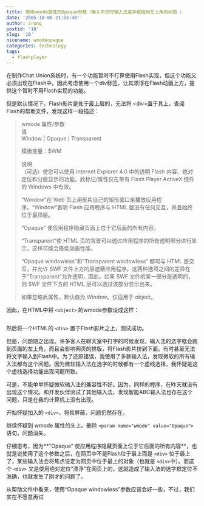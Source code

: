 ```yaml
---
title: 慎用wmode属性的Opaque参数（输入中文时输入法选字框跑到左上角的问题 ）
date: '2005-10-08 21:53:40'
author: zrong
postid: '18'
slug: '18'
nicename: wmodeopaque
categories: technology
tags:
  - flashplayer
---
```


在制作Chat
Union系统时，有一个功能暂时不打算使用Flash实现，但这个功能又必须出现在Flash中。因此考虑使用一个div标签，让其漂浮在Flash动画上方，提供这个暂时不用Flash实现的功能。

但是默认情况下，Flash影片是处于最上层的，无法将
\<div\>置于其上。查阅Flash的帮助文件，发现这样一段描述：<!--more-->

> wmode 属性/参数  
>  值  
>  Window | Opaque | Transparent
>
> 模板变量：\$WM
>
> 说明  
>  （可选）使您可以使用 Internet Explorer 4.0 中的透明 Flash
> 内容、绝对定位和分层显示的功能。此标记/属性仅在带有 Flash Player
> ActiveX 控件的 Windows 中有效。
>
> “Window”在 Web 页上用影片自己的矩形窗口来播放应用程序。“Window”表明
> Flash 应用程序与 HTML 层没有任何交互，并且始终位于最顶层。
>
> “Opaque” 使应用程序隐藏页面上位于它后面的所有内容。
>
> “Transparent”使 HTML
> 页的背景可以透过应用程序的所有透明部分进行显示，这样可能会降低动画性能。
>
> “Opaque windowless”和“Transparent windowless” 都可与 HTML
> 层交互，并允许 SWF
> 文件上方的层遮蔽应用程序。这两种选项之间的差异在于“Transparent”允许透明，因此，如果
> SWF 文件的某一部分是透明的，则 SWF 文件下方的 HTML
> 层可以透过该部分显示出来。
>
> 如果忽略此属性，默认值为 Window。仅适用于 object。

因此，在HTML中将 `<object>` 的wmode参数设成这样：

``` {lang="HTML"}
```

然后将一个HTML的 `<div>` 置于Flash影片之上，测试成功。

但是，问题随之出现。许多客人在聊天室中打字的时候发现，输入法的选字框会跑到页面的左上角，而且会影响网页的排版，将Flash影片挤到下面。有时甚至无法将文字输入到Flash中。为了还原错误，我使用了多款输入法，发现微软的所有输入法都有这个问题。因为微软输入法在选字的时候都有一个虚线选择，我怀疑是这个虚线选择功能出现问题所致。

可是，不能单单怀疑微软输入法的兼容性不好。因为，同样的程序，在昨天就没有出现这个情况。和开发伙伴测试了其他输入法，发现智能ABC输入法也存在这个问题，只是在我的计算机上没有出现。

开始怀疑加入的 `<div>`，将其屏蔽，问题仍然存在。

继续怀疑到 wmode 属性的头上。删除 `<param name="wmode" value="Opaque">`
语句，问题消失。

仔细思考，因为**“Opaque”
使应用程序隐藏页面上位于它后面的所有内容**，也就是说使用了这个参数之后，在网页中不是Flash位于最上而是
`<div>` 位于最上了，某些输入法会将焦点设定为网页中位于最上的对象（也就是
`<div>`中）。而这个 `<div>`
又是使用绝对定位“漂浮”在网页上的，这就造成了输入法的选字框定位不准确，也就发生了刚才的问题了。

从帮助文件中看来，使用“Opaque
windowless”参数应该会好一些，不过，我们实在不愿意再试

